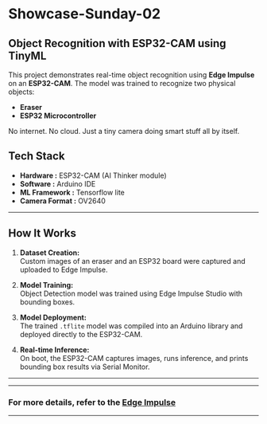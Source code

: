 # Showcase-Sunday-02
## Object Recognition with ESP32-CAM using TinyML
This project demonstrates real-time object recognition using **Edge Impulse** on an **ESP32-CAM**. The model was trained to recognize two physical objects:  
- **Eraser**  
- **ESP32 Microcontroller**

No internet. No cloud. Just a tiny camera doing smart stuff all by itself.

## Tech Stack
- **Hardware :** ESP32-CAM (AI Thinker module)
- **Software :** Arduino IDE
- **ML Framework :** Tensorflow lite
- **Camera Format :** OV2640


---

## How It Works

1. **Dataset Creation:**  
   Custom images of an eraser and an ESP32 board were captured and uploaded to Edge Impulse.

2. **Model Training:**  
   Object Detection model was trained using Edge Impulse Studio with bounding boxes.

3. **Model Deployment:**  
   The trained `.tflite` model was compiled into an Arduino library and deployed directly to the ESP32-CAM.

4. **Real-time Inference:**  
   On boot, the ESP32-CAM captures images, runs inference, and prints bounding box results via Serial Monitor.

---

---
### For more details, refer to the [Edge Impulse](https://docs.edgeimpulse.com/docs)
---

